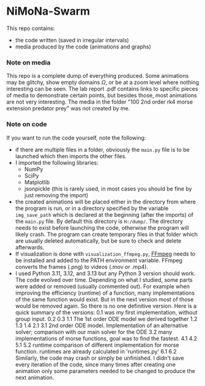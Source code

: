 # NiMoNa-Swarm
This repo contains:
- the code written (saved in irregular intervals) <!--(total size: ~0.34 MiB)-->
- media produced by the code (animations and graphs) <!--(total size: ~1.84 GiB)-->
  
### Note on media
This repo is a complete dump of everything produced. Some animations may be glitchy, show empty domains $\Omega$, or be at a zoom level where nothing interesting can be seen. The lab report .pdf contains links to specific pieces of media to demonstrate certain points, but besides those, most animations are not very interesting. 
The media in the folder "100 2nd order rk4 morse extension predator prey" was not created by me.

### Note on code
If you want to run the code yourself, note the following:
- if there are multiple files in a folder, obviously the `main.py` file is to be launched which then imports the other files.
- I imported the following libraries:
  - NumPy
  - SciPy
  - Matplotlib
  - jsonpickle (this is rarely used, in most cases you should be fine by just removing the import)
- the created animations will be placed either in the directory from where the program is run, or in a directory specified by the variable `img_save_path` which is declared at the beginning (after the imports) of the `main.py` file. 
  By default this directory is `H:/dump/`. The directory needs to exist before launching the code, otherwise the program will likely crash. 
  The program can create temporary files in that folder which are usually deleted automatically, but be sure to check and delete afterwards.
- If visualization is done with `visualization_ffmpeg.py`, [FFmpeg](https://ffmpeg.org/download.html) needs to be installed and added to the PATH environment variable. FFmpeg converts the frames (.png) to videos (.mov or .mp4).
- I used Python 3.11, 3.12, and 3.13 but any Python 3 version should work.
The code evolved over time. Depending on what I studied, some parts were added or removed (usually commented out). 
For example when improving the efficiency (runtime) of a function, many implementations of the same function would exist. But in the next version most of those would be removed again. So there is no one definitive version. 
Here is a quick summary of the versions:
0.1 was my first implementation, without group input. 
0.2 
0.3 
1.1 The 1st order ODE model we derived together
1.2 
1.3 
1.4 
2.1 
3.1 2nd order ODE model. Implementation of an alternative solver; comparison with our main solver for the ODE
3.2 many implementations of morse functions, goal was to find the fastest.
4.1 
4.2 
5.1 
5.2 runtime comparison of different implementation for morse function. runtimes are already calculated in 'runtimes.py'
6.1 
6.2 
Similarly, the code may crash or simply be unfinished. 
I didn't save every iteration of the code, since many times after creating one animation only some parameters needed to be changed to produce the next animation. 